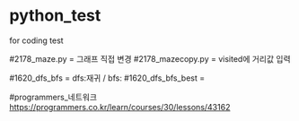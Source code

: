 # python_test
for coding test

#2178_maze.py = 그래프 직접 변경
#2178_mazecopy.py = visited에 거리값 입력

#1620_dfs_bfs = dfs:재귀 / bfs: 
#1620_dfs_bfs_best = 

#programmers_네트워크 <https://programmers.co.kr/learn/courses/30/lessons/43162>
